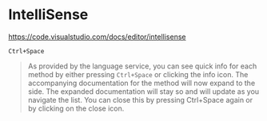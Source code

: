 # IntelliSense
https://code.visualstudio.com/docs/editor/intellisense

`Ctrl+Space`
>As provided by the language service, you can see quick info for each method by either pressing `Ctrl+Space` or clicking the info icon. The accompanying documentation for the method will now expand to the side. The expanded documentation will stay so and will update as you navigate the list. You can close this by pressing Ctrl+Space again or by clicking on the close icon.
